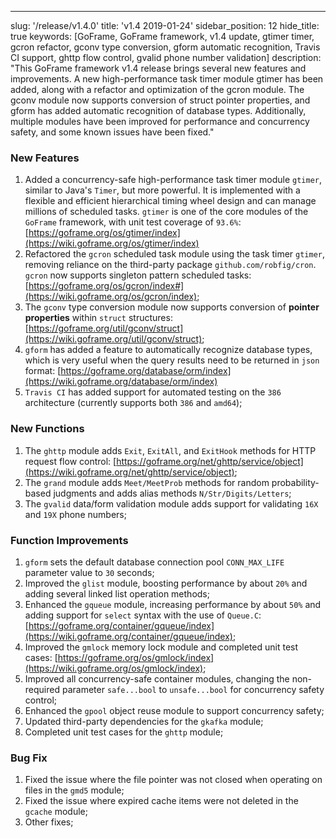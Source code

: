---
slug: '/release/v1.4.0'
title: 'v1.4 2019-01-24'
sidebar_position: 12
hide_title: true
keywords: [GoFrame, GoFrame framework, v1.4 update, gtimer timer, gcron refactor, gconv type conversion, gform automatic recognition, Travis CI support, ghttp flow control, gvalid phone number validation]
description: "This GoFrame framework v1.4 release brings several new features and improvements. A new high-performance task timer module gtimer has been added, along with a refactor and optimization of the gcron module. The gconv module now supports conversion of struct pointer properties, and gform has added automatic recognition of database types. Additionally, multiple modules have been improved for performance and concurrency safety, and some known issues have been fixed."

### New Features

1. Added a concurrency-safe high-performance task timer module `gtimer`, similar to Java's `Timer`, but more powerful. It is implemented with a flexible and efficient hierarchical timing wheel design and can manage millions of scheduled tasks. `gtimer` is one of the core modules of the `GoFrame` framework, with unit test coverage of `93.6%`: [https://goframe.org/os/gtimer/index](https://wiki.goframe.org/os/gtimer/index)
2. Refactored the `gcron` scheduled task module using the task timer `gtimer`, removing reliance on the third-party package `github.com/robfig/cron`. `gcron` now supports singleton pattern scheduled tasks: [https://goframe.org/os/gcron/index#](https://wiki.goframe.org/os/gcron/index);
3. The `gconv` type conversion module now supports conversion of **pointer properties** within `struct` structures: [https://goframe.org/util/gconv/struct](https://wiki.goframe.org/util/gconv/struct);
4. `gform` has added a feature to automatically recognize database types, which is very useful when the query results need to be returned in `json` format: [https://goframe.org/database/orm/index](https://wiki.goframe.org/database/orm/index)
5. `Travis CI` has added support for automated testing on the `386` architecture (currently supports both `386` and `amd64`);

### New Functions

1. The `ghttp` module adds `Exit`, `ExitAll`, and `ExitHook` methods for HTTP request flow control: [https://goframe.org/net/ghttp/service/object](https://wiki.goframe.org/net/ghttp/service/object);
2. The `grand` module adds `Meet/MeetProb` methods for random probability-based judgments and adds alias methods `N/Str/Digits/Letters`;
3. The `gvalid` data/form validation module adds support for validating `16X` and `19X` phone numbers;

### Function Improvements

1. `gform` sets the default database connection pool `CONN_MAX_LIFE` parameter value to `30` seconds;
2. Improved the `glist` module, boosting performance by about `20%` and adding several linked list operation methods;
3. Enhanced the `gqueue` module, increasing performance by about `50%` and adding support for `select` syntax with the use of `Queue.C`: [https://goframe.org/container/gqueue/index](https://wiki.goframe.org/container/gqueue/index);
4. Improved the `gmlock` memory lock module and completed unit test cases: [https://goframe.org/os/gmlock/index](https://wiki.goframe.org/os/gmlock/index);
5. Improved all concurrency-safe container modules, changing the non-required parameter `safe...bool` to `unsafe...bool` for concurrency safety control;
6. Enhanced the `gpool` object reuse module to support concurrency safety;
7. Updated third-party dependencies for the `gkafka` module;
8. Completed unit test cases for the `ghttp` module;

### Bug Fix

1. Fixed the issue where the file pointer was not closed when operating on files in the `gmd5` module;
2. Fixed the issue where expired cache items were not deleted in the `gcache` module;
3. Other fixes;